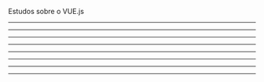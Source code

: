 Estudos sobre o VUE.js

---------------------------------------------------
---------------------------------------------------
---------------------------------------------------
---------------------------------------------------
---------------------------------------------------
---------------------------------------------------
---------------------------------------------------
---------------------------------------------------